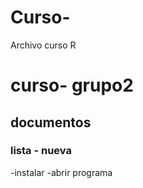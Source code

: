 # Curso-
Archivo curso R
# curso- grupo2
## documentos
### lista - nueva 



-instalar
-abrir programa